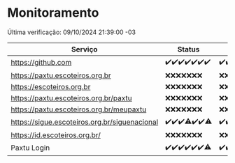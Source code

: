 # Monitoramento

Última verificação: 09/10/2024 21:39:00 -03

|Serviço|Status|Últimas 24h|
|---|---|---|
|https://github.com|<span title="2024-10-02: OK=23">✔️</span><span title="2024-10-03: OK=23">✔️</span><span title="2024-10-04: OK=23">✔️</span><span title="2024-10-05: OK=23">✔️</span><span title="2024-10-06: OK=23">✔️</span><span title="2024-10-07: OK=23">✔️</span><span title="2024-10-08: OK=23">✔️</span>|<span title="08/10/2024 21:39:00 -03 : 200">✔️</span><span title="08/10/2024 23:10:00 -03 : 200">✔️</span><span title="09/10/2024 00:14:00 -03 : 200">✔️</span><span title="09/10/2024 01:10:00 -03 : 200">✔️</span><span title="09/10/2024 02:09:00 -03 : 200">✔️</span><span title="09/10/2024 03:12:00 -03 : 200">✔️</span><span title="09/10/2024 04:08:00 -03 : 200">✔️</span><span title="09/10/2024 05:11:00 -03 : 200">✔️</span><span title="09/10/2024 06:09:00 -03 : 200">✔️</span><span title="09/10/2024 07:08:00 -03 : 200">✔️</span><span title="09/10/2024 08:07:00 -03 : 200">✔️</span><span title="09/10/2024 09:14:00 -03 : 200">✔️</span><span title="09/10/2024 10:17:00 -03 : 200">✔️</span><span title="09/10/2024 11:07:00 -03 : 200">✔️</span><span title="09/10/2024 12:07:00 -03 : 200">✔️</span><span title="09/10/2024 13:09:00 -03 : 200">✔️</span><span title="09/10/2024 14:07:00 -03 : 200">✔️</span><span title="09/10/2024 15:10:00 -03 : 200">✔️</span><span title="09/10/2024 16:06:00 -03 : 200">✔️</span><span title="09/10/2024 17:08:00 -03 : 200">✔️</span><span title="09/10/2024 18:07:00 -03 : 200">✔️</span><span title="09/10/2024 19:07:00 -03 : 200">✔️</span><span title="09/10/2024 20:09:00 -03 : 200">✔️</span><span title="09/10/2024 21:39:00 -03 : 200">✔️</span>|
|https://paxtu.escoteiros.org.br|<span title="2024-10-02: Falhas=23">❌</span><span title="2024-10-03: Falhas=23">❌</span><span title="2024-10-04: Falhas=23">❌</span><span title="2024-10-05: Falhas=23">❌</span><span title="2024-10-06: Falhas=23">❌</span><span title="2024-10-07: Falhas=23">❌</span><span title="2024-10-08: Falhas=23">❌</span>|<span title="08/10/2024 21:39:00 -03 : 403">❌</span><span title="08/10/2024 23:10:00 -03 : 403">❌</span><span title="09/10/2024 00:14:00 -03 : 403">❌</span><span title="09/10/2024 01:10:00 -03 : 403">❌</span><span title="09/10/2024 02:09:00 -03 : 403">❌</span><span title="09/10/2024 03:12:00 -03 : 403">❌</span><span title="09/10/2024 04:08:00 -03 : 403">❌</span><span title="09/10/2024 05:11:00 -03 : 403">❌</span><span title="09/10/2024 06:09:00 -03 : 403">❌</span><span title="09/10/2024 07:08:00 -03 : 403">❌</span><span title="09/10/2024 08:07:00 -03 : 403">❌</span><span title="09/10/2024 09:14:00 -03 : 403">❌</span><span title="09/10/2024 10:17:00 -03 : 403">❌</span><span title="09/10/2024 11:07:00 -03 : 403">❌</span><span title="09/10/2024 12:07:00 -03 : 403">❌</span><span title="09/10/2024 13:09:00 -03 : 403">❌</span><span title="09/10/2024 14:07:00 -03 : 403">❌</span><span title="09/10/2024 15:10:00 -03 : 403">❌</span><span title="09/10/2024 16:06:00 -03 : 403">❌</span><span title="09/10/2024 17:08:00 -03 : 403">❌</span><span title="09/10/2024 18:07:00 -03 : 403">❌</span><span title="09/10/2024 19:07:00 -03 : 403">❌</span><span title="09/10/2024 20:09:00 -03 : 403">❌</span><span title="09/10/2024 21:39:00 -03 : 403">❌</span>|
|https://escoteiros.org.br|<span title="2024-10-02: Falhas=23">❌</span><span title="2024-10-03: Falhas=23">❌</span><span title="2024-10-04: Falhas=23">❌</span><span title="2024-10-05: Falhas=23">❌</span><span title="2024-10-06: Falhas=23">❌</span><span title="2024-10-07: Falhas=23">❌</span><span title="2024-10-08: Falhas=23">❌</span>|<span title="08/10/2024 21:39:00 -03 : 403">❌</span><span title="08/10/2024 23:10:00 -03 : 403">❌</span><span title="09/10/2024 00:14:00 -03 : 403">❌</span><span title="09/10/2024 01:10:00 -03 : 403">❌</span><span title="09/10/2024 02:09:00 -03 : 403">❌</span><span title="09/10/2024 03:12:00 -03 : 403">❌</span><span title="09/10/2024 04:08:00 -03 : 403">❌</span><span title="09/10/2024 05:11:00 -03 : 403">❌</span><span title="09/10/2024 06:09:00 -03 : 403">❌</span><span title="09/10/2024 07:08:00 -03 : 403">❌</span><span title="09/10/2024 08:07:00 -03 : 403">❌</span><span title="09/10/2024 09:14:00 -03 : 403">❌</span><span title="09/10/2024 10:17:00 -03 : 403">❌</span><span title="09/10/2024 11:07:00 -03 : 403">❌</span><span title="09/10/2024 12:07:00 -03 : 403">❌</span><span title="09/10/2024 13:09:00 -03 : 403">❌</span><span title="09/10/2024 14:07:00 -03 : 403">❌</span><span title="09/10/2024 15:10:00 -03 : 403">❌</span><span title="09/10/2024 16:06:00 -03 : 403">❌</span><span title="09/10/2024 17:09:00 -03 : 403">❌</span><span title="09/10/2024 18:07:00 -03 : 403">❌</span><span title="09/10/2024 19:07:00 -03 : 403">❌</span><span title="09/10/2024 20:09:00 -03 : 403">❌</span><span title="09/10/2024 21:39:00 -03 : 403">❌</span>|
|https://paxtu.escoteiros.org.br/paxtu|<span title="2024-10-02: Falhas=23">❌</span><span title="2024-10-03: Falhas=23">❌</span><span title="2024-10-04: Falhas=23">❌</span><span title="2024-10-05: Falhas=23">❌</span><span title="2024-10-06: Falhas=23">❌</span><span title="2024-10-07: Falhas=23">❌</span><span title="2024-10-08: Falhas=23">❌</span>|<span title="08/10/2024 21:39:00 -03 : 403">❌</span><span title="08/10/2024 23:10:00 -03 : 403">❌</span><span title="09/10/2024 00:14:00 -03 : 403">❌</span><span title="09/10/2024 01:10:00 -03 : 403">❌</span><span title="09/10/2024 02:09:00 -03 : 403">❌</span><span title="09/10/2024 03:12:00 -03 : 403">❌</span><span title="09/10/2024 04:08:00 -03 : 403">❌</span><span title="09/10/2024 05:11:00 -03 : 403">❌</span><span title="09/10/2024 06:09:00 -03 : 403">❌</span><span title="09/10/2024 07:08:00 -03 : 403">❌</span><span title="09/10/2024 08:07:00 -03 : 403">❌</span><span title="09/10/2024 09:14:00 -03 : 403">❌</span><span title="09/10/2024 10:17:00 -03 : 403">❌</span><span title="09/10/2024 11:07:00 -03 : 403">❌</span><span title="09/10/2024 12:07:00 -03 : 403">❌</span><span title="09/10/2024 13:09:00 -03 : 403">❌</span><span title="09/10/2024 14:07:00 -03 : 403">❌</span><span title="09/10/2024 15:10:00 -03 : 403">❌</span><span title="09/10/2024 16:06:00 -03 : 403">❌</span><span title="09/10/2024 17:09:00 -03 : 403">❌</span><span title="09/10/2024 18:07:00 -03 : 403">❌</span><span title="09/10/2024 19:07:00 -03 : 403">❌</span><span title="09/10/2024 20:09:00 -03 : 403">❌</span><span title="09/10/2024 21:39:00 -03 : 403">❌</span>|
|https://paxtu.escoteiros.org.br/meupaxtu|<span title="2024-10-02: Falhas=23">❌</span><span title="2024-10-03: Falhas=23">❌</span><span title="2024-10-04: Falhas=23">❌</span><span title="2024-10-05: Falhas=23">❌</span><span title="2024-10-06: Falhas=23">❌</span><span title="2024-10-07: Falhas=23">❌</span><span title="2024-10-08: Falhas=23">❌</span>|<span title="08/10/2024 21:39:00 -03 : 403">❌</span><span title="08/10/2024 23:10:00 -03 : 403">❌</span><span title="09/10/2024 00:14:00 -03 : 403">❌</span><span title="09/10/2024 01:10:00 -03 : 403">❌</span><span title="09/10/2024 02:09:00 -03 : 403">❌</span><span title="09/10/2024 03:12:00 -03 : 403">❌</span><span title="09/10/2024 04:08:00 -03 : 403">❌</span><span title="09/10/2024 05:11:00 -03 : 403">❌</span><span title="09/10/2024 06:09:00 -03 : 403">❌</span><span title="09/10/2024 07:08:00 -03 : 403">❌</span><span title="09/10/2024 08:07:00 -03 : 403">❌</span><span title="09/10/2024 09:14:00 -03 : 403">❌</span><span title="09/10/2024 10:17:00 -03 : 403">❌</span><span title="09/10/2024 11:07:00 -03 : 403">❌</span><span title="09/10/2024 12:07:00 -03 : 403">❌</span><span title="09/10/2024 13:09:00 -03 : 403">❌</span><span title="09/10/2024 14:07:00 -03 : 403">❌</span><span title="09/10/2024 15:10:00 -03 : 403">❌</span><span title="09/10/2024 16:06:00 -03 : 403">❌</span><span title="09/10/2024 17:09:00 -03 : 403">❌</span><span title="09/10/2024 18:07:00 -03 : 403">❌</span><span title="09/10/2024 19:07:00 -03 : 403">❌</span><span title="09/10/2024 20:09:00 -03 : 403">❌</span><span title="09/10/2024 21:39:00 -03 : 403">❌</span>|
|https://sigue.escoteiros.org.br/siguenacional|<span title="2024-10-02: OK=23">✔️</span><span title="2024-10-03: OK=23">✔️</span><span title="2024-10-04: OK=23">✔️</span><span title="2024-10-05: OK=22, Falhas=1">⚠️</span><span title="2024-10-06: OK=23">✔️</span><span title="2024-10-07: OK=23">✔️</span><span title="2024-10-08: OK=22, Falhas=1">⚠️</span>|<span title="08/10/2024 21:39:00 -03 : 200">✔️</span><span title="08/10/2024 23:10:00 -03 : 200">✔️</span><span title="09/10/2024 00:14:00 -03 : 200">✔️</span><span title="09/10/2024 01:10:00 -03 : 200">✔️</span><span title="09/10/2024 02:09:00 -03 : 200">✔️</span><span title="09/10/2024 03:12:00 -03 : 200">✔️</span><span title="09/10/2024 04:08:00 -03 : 200">✔️</span><span title="09/10/2024 05:11:00 -03 : 200">✔️</span><span title="09/10/2024 06:09:00 -03 : 200">✔️</span><span title="09/10/2024 07:08:00 -03 : 200">✔️</span><span title="09/10/2024 08:07:00 -03 : 200">✔️</span><span title="09/10/2024 09:14:00 -03 : 200">✔️</span><span title="09/10/2024 10:17:00 -03 : 200">✔️</span><span title="09/10/2024 11:07:00 -03 : 200">✔️</span><span title="09/10/2024 12:07:00 -03 : 200">✔️</span><span title="09/10/2024 13:09:00 -03 : 200">✔️</span><span title="09/10/2024 14:07:00 -03 : 200">✔️</span><span title="09/10/2024 15:10:00 -03 : 200">✔️</span><span title="09/10/2024 16:06:00 -03 : 0">❌</span><span title="09/10/2024 17:09:00 -03 : 200">✔️</span><span title="09/10/2024 18:07:00 -03 : 200">✔️</span><span title="09/10/2024 19:07:00 -03 : 200">✔️</span><span title="09/10/2024 20:09:00 -03 : 200">✔️</span><span title="09/10/2024 21:39:00 -03 : 200">✔️</span>|
|https://id.escoteiros.org.br/|<span title="2024-10-02: Falhas=23">❌</span><span title="2024-10-03: Falhas=23">❌</span><span title="2024-10-04: Falhas=23">❌</span><span title="2024-10-05: Falhas=23">❌</span><span title="2024-10-06: Falhas=23">❌</span><span title="2024-10-07: Falhas=23">❌</span><span title="2024-10-08: Falhas=23">❌</span>|<span title="08/10/2024 21:39:00 -03 : 403">❌</span><span title="08/10/2024 23:10:00 -03 : 403">❌</span><span title="09/10/2024 00:14:00 -03 : 403">❌</span><span title="09/10/2024 01:10:00 -03 : 403">❌</span><span title="09/10/2024 02:09:00 -03 : 403">❌</span><span title="09/10/2024 03:12:00 -03 : 403">❌</span><span title="09/10/2024 04:08:00 -03 : 403">❌</span><span title="09/10/2024 05:11:00 -03 : 403">❌</span><span title="09/10/2024 06:09:00 -03 : 403">❌</span><span title="09/10/2024 07:08:00 -03 : 403">❌</span><span title="09/10/2024 08:07:00 -03 : 403">❌</span><span title="09/10/2024 09:14:00 -03 : 403">❌</span><span title="09/10/2024 10:17:00 -03 : 403">❌</span><span title="09/10/2024 11:07:00 -03 : 403">❌</span><span title="09/10/2024 12:07:00 -03 : 403">❌</span><span title="09/10/2024 13:09:00 -03 : 403">❌</span><span title="09/10/2024 14:07:00 -03 : 403">❌</span><span title="09/10/2024 15:10:00 -03 : 403">❌</span><span title="09/10/2024 16:06:00 -03 : 403">❌</span><span title="09/10/2024 17:09:00 -03 : 403">❌</span><span title="09/10/2024 18:07:00 -03 : 403">❌</span><span title="09/10/2024 19:07:00 -03 : 403">❌</span><span title="09/10/2024 20:09:00 -03 : 403">❌</span><span title="09/10/2024 21:39:00 -03 : 403">❌</span>|
|Paxtu Login|<span title="2024-10-02: OK=23">✔️</span><span title="2024-10-03: OK=23">✔️</span><span title="2024-10-04: OK=23">✔️</span><span title="2024-10-05: OK=23">✔️</span><span title="2024-10-06: OK=23">✔️</span><span title="2024-10-07: OK=23">✔️</span><span title="2024-10-08: OK=22, Falhas=1">⚠️</span>|<span title="08/10/2024 21:39:00 -03 : 200">✔️</span><span title="08/10/2024 23:10:00 -03 : 200">✔️</span><span title="09/10/2024 00:14:00 -03 : 200">✔️</span><span title="09/10/2024 01:10:00 -03 : 200">✔️</span><span title="09/10/2024 02:09:00 -03 : 200">✔️</span><span title="09/10/2024 03:12:00 -03 : 200">✔️</span><span title="09/10/2024 04:08:00 -03 : 200">✔️</span><span title="09/10/2024 05:11:00 -03 : 200">✔️</span><span title="09/10/2024 06:09:00 -03 : 200">✔️</span><span title="09/10/2024 07:08:00 -03 : 200">✔️</span><span title="09/10/2024 08:07:00 -03 : 200">✔️</span><span title="09/10/2024 09:14:00 -03 : 200">✔️</span><span title="09/10/2024 10:17:00 -03 : 200">✔️</span><span title="09/10/2024 11:07:00 -03 : 200">✔️</span><span title="09/10/2024 12:07:00 -03 : 200">✔️</span><span title="09/10/2024 13:09:00 -03 : 200">✔️</span><span title="09/10/2024 14:07:00 -03 : 200">✔️</span><span title="09/10/2024 15:10:00 -03 : 200">✔️</span><span title="09/10/2024 16:06:00 -03 : 200">✔️</span><span title="09/10/2024 17:09:00 -03 : 200">✔️</span><span title="09/10/2024 18:07:00 -03 : 200">✔️</span><span title="09/10/2024 19:07:00 -03 : 200">✔️</span><span title="09/10/2024 20:09:00 -03 : 200">✔️</span><span title="09/10/2024 21:39:00 -03 : 200">✔️</span>|

